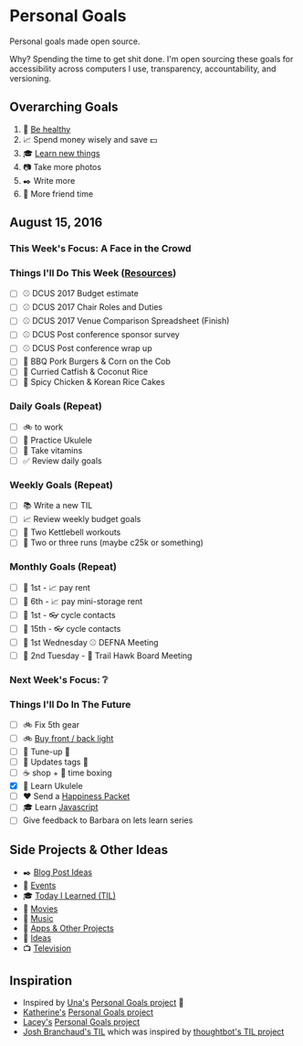 # Personal Goals

Personal goals made open source.

Why? Spending the time to get shit done. I'm open sourcing these goals for accessibility across computers I use, transparency, accountability, and versioning.

## Overarching Goals

1. :muscle: [Be healthy](goals/health.md)
1. :chart_with_upwards_trend: Spend money wisely and save :dollar:
1. :mortar_board: [Learn new things](goals/learning.md)
1. :camera: Take more photos 
1. :black_nib: Write more
1. :speech_balloon: More friend time

## August 15, 2016

### This Week's Focus: A Face in the Crowd 

### Things I'll Do This Week ([Resources](resources.md))

- [ ] :baseball: DCUS 2017 Budget estimate
- [ ] :baseball: DCUS 2017 Chair Roles and Duties
- [ ] :baseball: DCUS 2017 Venue Comparison Spreadsheet (Finish)
- [ ] :baseball: DCUS Post conference sponsor survey
- [ ] :baseball: DCUS Post conference wrap up
- [ ] :stew: BBQ Pork Burgers & Corn on the Cob
- [ ] :stew: Curried Catfish & Coconut Rice
- [ ] :stew: Spicy Chicken & Korean Rice Cakes

### Daily Goals (Repeat)

- [ ] :bike: to work
- [ ] :guitar: Practice Ukulele
- [ ] :muscle: Take vitamins
- [ ] :white_check_mark: Review daily goals

### Weekly Goals (Repeat)

- [ ] :books: Write a new TIL
- [ ] :chart_with_upwards_trend: Review weekly budget goals
- [ ] :muscle: Two Kettlebell workouts
- [ ] :running: Two or three runs (maybe c25k or something)

### Monthly Goals (Repeat)

- [ ] :calendar: 1st - :chart_with_upwards_trend: pay rent
- [ ] :calendar: 6th - :chart_with_upwards_trend: pay mini-storage rent
- [ ] :calendar: 1st - :eyeglasses: cycle contacts
- [ ] :calendar: 15th - :eyeglasses: cycle contacts
- [ ] :calendar: 1st Wednesday :baseball: DEFNA Meeting
- [ ] :calendar: 2nd Tuesday - :running: Trail Hawk Board Meeting

### Next Week's Focus: :grey_question:

### Things I'll Do In The Future

- [ ] :bike: Fix 5th gear
- [ ] :bike: [Buy front / back light](http://thesweethome.com/reviews/best-commuter-bike-lights/)
- [ ] :car: Tune-up :wrench:
- [ ] :car: Updates tags :ticket:
- [ ] :coffee: shop + :email: time boxing
- [x] :guitar: Learn Ukulele
- [ ] :heart: Send a [Happiness Packet](https://www.happinesspackets.io/)
- [ ] :mortar_board: Learn [Javascript](goals/javascript.md)
- [ ] Give feedback to Barbara on lets learn series

## Side Projects & Other Ideas

- :black_nib: [Blog Post Ideas](ideas/blog-ideas.md)
- :calendar: [Events](content-list/events.md)
- :mortar_board: [Today I Learned (TIL)](til/README.md)
- :movie_camera: [Movies](content-list/movies.md)
- :musical_note: [Music](content-list/music/README.md)
- :open_file_folder: [Apps & Other Projects](ideas/app-ideas.md)
- :thought_balloon: [Ideas](ideas/README.md)
- :tv: [Television](content-list/television.md)

## Inspiration

- Inspired by [Una's](https://github.com/una) [Personal Goals project](https://github.com/una/personal-goals) :muscle:
- [Katherine's](https://github.com/KatherineMichel) [Personal Goals project](https://github.com/KatherineMichel/personal-goals)
- [Lacey's](https://github.com/williln) [Personal Goals project](https://github.com/williln/personal-goals)
- [Josh Branchaud's TIL](https://github.com/jbranchaud/til) which was inspired by [thoughtbot's TIL project](https://github.com/thoughtbot/til)

